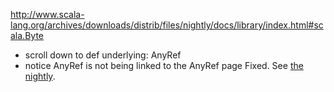 http://www.scala-lang.org/archives/downloads/distrib/files/nightly/docs/library/index.html#scala.Byte
 - scroll down to def underlying: AnyRef
 - notice AnyRef is not being linked to the AnyRef page
Fixed. See [the nightly](http://www.scala-lang.org/archives/downloads/distrib/files/nightly/docs/library/index.html#scala.Byte@underlying():AnyRef).
